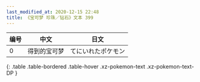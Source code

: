 ```yaml
---
last_modified_at: 2020-12-15 22:48
title: 《宝可梦 珍珠／钻石》文本 399
---
```

| 编号 | 中文 | 日文 |
| ---- | ---- | ---- |
| 0 | 得到的宝可梦 | てにいれたポケモン |
{: .table .table-bordered .table-hover .xz-pokemon-text .xz-pokemon-text-DP }